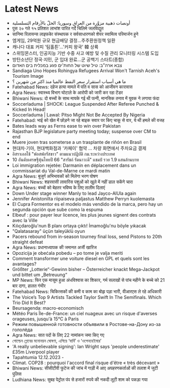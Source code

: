 # Latest News
-  أونصات ذهبية مزوَّرة من العراق وسوريا: الحلّ بالأرقام التسلسلية
-  पुस २० गते १५ प्रतिशत लाभांश पारित गर्दै चिलिमे जलविद्युत
-  सानिमा रिलायन्स लाइफकाे संस्थापक र सर्वसाधारणको शेयर स्वामित्व परिमार्जन हुने
-  엠게임, 29억원 규모 현금배당 결정…주주환원정책 일환
-  캐나다 대표 커피 '팀홀튼'…'커피 왕국' 韓 상륙
-  스위밍몬스터, 인공지능 기반 수중 사고 예방 및 수질 관리 모니터링 시스템 도입
-  방탄소년단 정국·지민, 군 입대 완료…군 공백기 스타트(종합)
-  צבא ארה"ב: טיל שיוט של החות'ים פגע במכלית בים האדום
-  Sandiaga Uno Hopes Rohingya Refugees Arrival Won't Tarnish Aceh's Tourism Image
-  ما هي أسباب استقرار سعر النفط عالميا منذ اكثر من شهرين ؟
-  Fatehabad News: दहेज हत्या मामले में पति व सास को आजीवन कारावास
-  Agra News: स्वास्थ्य विभाग घोटाले के आरोपी को जारी कर रहा टेंडर
-  Bhiwani News: दो बच्चों के साथ मायके गई थी पत्नी, मानसिक तनाव में युवक ने लगाया फंदा
-  Soccerladuma | SHOCK: League Suspended After Referee Punched & Kicked In Head!
-  Soccerladuma | Lawal: Pitso Might Not Be Accepted By Nigeria
-  Fatehabad: भाई को खेत में छोड़ने जा रहे बाइक सवार पर किए चाकू से वार, ये थी हमले की वजह
-  Bates leads way as Ferns ease to win over Pakistan
-  Rajasthan BJP legislature party meeting today; suspense over CM to end
-  Muere joven tras someterse a un trasplante de riñón en Brasil
-  현대차·기아, 현대백화점과 '카페이' 협약 ... 차량 화면에서 주차요금 결제
-  อิสราเอลใช้ "ฟอสฟอรัสขาว" ตามแนวปฏิบัติ กม.ระหว่างประเทศ
-  10 อันดับเศรษฐีหุ้นไทยปี 66 "สารัชถ์ รัตนาวะดี" แชมป์ รวย 1.9 แสนล้านบาท
-  Loi immigration rejetée: Darmanin en déplacement dans un commissariat du Val-de-Marne ce mardi matin
-  Agra News: बुजुर्ग अभिभावकों को मिलेगा भरण पोषण
-  Bhiwani News: शहरवासी लावारिस पशुओं को खुले में नहीं डाल सकेंगे चारा
-  Agra News: बच्चों को बेहतर भविष्य के लिए तालीम दिलाएं
-  Down Under stage winner Manly to lead Jayco-AlUla again
-  Jennifer Anistonilta riipaiseva paljastus Matthew Perryn kuolemasta
-  El Cupra Formentor es el modelo más vendido de la marca, pero hay un segunda opción que sube como la espuma
-  Elbeuf : pour payer leur licence, les plus jeunes signent des contrats avec la Ville
-  Kılıçdaroğlu'nun B planı ortaya çıktı! İmamoğlu'nu böyle yıkacak
-  "Qalatasaray" üçün taleyüklü oyun
-  Pacers rebound from in-season tourney final loss, send Pistons to 20th straight defeat
-  Agra News: प्रधानाध्यापक की जमानत अर्जी खारिज
-  Opozicija je obećala pobedu – po tome je valja meriti
-  Comment transformer une voiture diesel en GPL et quels sont les avantages?
-  Größter „Lotterie“-Gewinn bisher – Österreicher knackt Mega-Jackpot und bittet um „Betreuung“
-  MP News: फिर एक मासूम हुआ अंधविश्वास का शिकार, गर्म सलाखों से पांच महीने के बच्चे को 21 बार दागा, हालत गंभीर
-  Fatehabad News: चिकित्सकों की कमी व काम का बोझ पड़ा भारी, वीआरएस ले रहे अधिकारी
-  The Voice’s Top 9 Artists Tackled Taylor Swift In The Semifinals. Which Trio Did It Best?
-  Beursagenda: macro-economisch
-  Météo Paris Île-de-France: un ciel nuageux avec un risque d'averses orageuses, jusqu'à 15°C à Paris
-  Режим повышенной готовности объявили в Ростове-на-Дону из-за гололёда
-  Agra News: सात पदों के लिए 22 नामांकन जमा किए गए
-  গোল্ডেন গ্লোবের মনোনয়ন ঘোষণা, এগিয়ে ‘বার্বি’ ও ‘ওপেনহেইমার’
-  'A really unbelievable signing': Ian Wright says 'people underestimate' £35m Liverpool player
-  Tapahtumia 12.12.2023 -
-  Climat. COP28 : pourquoi l'accord final risque d'être « très décevant »
-  Bhiwani News: सीसीटीवी फुटेज की जांच में गाड़ी में आए अपहरणकर्ताओं की तलाश में जुटी पुलिस
-  Ludhiana News: सुबह पेट्रोल पंप से हजारों रुपये की नकदी लूटी शाम को पकड़ा गया
